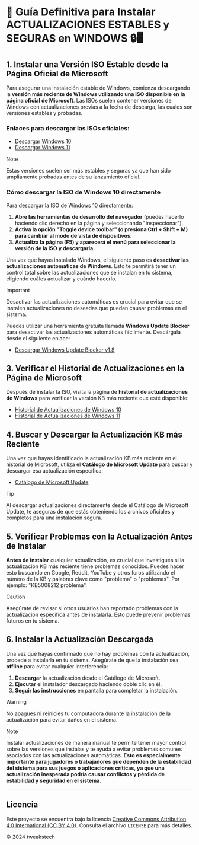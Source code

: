 # 🚀 Guía Definitiva para Instalar **ACTUALIZACIONES ESTABLES** y **SEGURAS** en **WINDOWS** 🔒🖥️

## 1. Instalar una Versión ISO Estable desde la Página Oficial de Microsoft

Para asegurar una instalación estable de Windows, comienza descargando la **versión más reciente de Windows utilizando una ISO disponible en la página oficial de Microsoft**. Las ISOs suelen contener versiones de Windows con actualizaciones previas a la fecha de descarga, las cuales son versiones estables y probadas.

### Enlaces para descargar las ISOs oficiales:

- [Descargar Windows 10](https://www.microsoft.com/es-es/software-download/windows10)
- [Descargar Windows 11](https://www.microsoft.com/es-es/software-download/windows11)

> [!NOTE]
> Estas versiones suelen ser más estables y seguras ya que han sido ampliamente probadas antes de su lanzamiento oficial.

### Cómo descargar la ISO de Windows 10 directamente

Para descargar la ISO de Windows 10 directamente:

1. **Abre las herramientas de desarrollo del navegador** (puedes hacerlo haciendo clic derecho en la página y seleccionando "Inspeccionar").
2. **Activa la opción "Toggle device toolbar" (o presiona Ctrl + Shift + M) para cambiar al modo de vista de dispositivos.**
3. **Actualiza la página (F5) y aparecerá el menú para seleccionar la versión de la ISO y descargarla.**

Una vez que hayas instalado Windows, el siguiente paso es **desactivar las actualizaciones automáticas de Windows**. Esto te permitirá tener un control total sobre las actualizaciones que se instalan en tu sistema, eligiendo cuáles actualizar y cuándo hacerlo.

> [!IMPORTANT]
> Desactivar las actualizaciones automáticas es crucial para evitar que se instalen actualizaciones no deseadas que puedan causar problemas en el sistema.

Puedes utilizar una herramienta gratuita llamada **Windows Update Blocker** para desactivar las actualizaciones automáticas fácilmente. Descárgala desde el siguiente enlace:

- [Descargar Windows Update Blocker v1.8](https://www.sordum.org/9470/windows-update-blocker-v1-8/)

## 3. Verificar el Historial de Actualizaciones en la Página de Microsoft

Después de instalar la ISO, visita la página de **historial de actualizaciones de Windows** para verificar la versión KB más reciente que esté disponible:

- [Historial de Actualizaciones de Windows 10](https://support.microsoft.com/es-es/topic/historial-de-actualizaciones-de-windows-10-e6058e7c-4116-38f1-b984-4fcacfba5e5d)
- [Historial de Actualizaciones de Windows 11](https://support.microsoft.com/es-es/topic/windows-11-historial-de-actualizaciones-de-la-versi%C3%B3n-23h2-59875222-b990-4bd9-932f-91a5954de434)

## 4. Buscar y Descargar la Actualización KB más Reciente

Una vez que hayas identificado la actualización KB más reciente en el historial de Microsoft, utiliza el **Catálogo de Microsoft Update** para buscar y descargar esa actualización específica:

- [Catálogo de Microsoft Update](https://www.catalog.update.microsoft.com/)

> [!TIP]
> Al descargar actualizaciones directamente desde el Catálogo de Microsoft Update, te aseguras de que estás obteniendo los archivos oficiales y completos para una instalación segura.

## 5. Verificar Problemas con la Actualización Antes de Instalar

**Antes de instalar** cualquier actualización, es crucial que investigues si la actualización KB más reciente tiene problemas conocidos. Puedes hacer esto buscando en Google, Reddit, YouTube y otros foros utilizando el número de la KB y palabras clave como "problema" o "problemas". Por ejemplo: "KB5008212 problema".

> [!CAUTION]
> Asegúrate de revisar si otros usuarios han reportado problemas con la actualización específica antes de instalarla. Esto puede prevenir problemas futuros en tu sistema.

## 6. Instalar la Actualización Descargada

Una vez que hayas confirmado que no hay problemas con la actualización, procede a instalarla en tu sistema. Asegúrate de que la instalación sea **offline** para evitar cualquier interferencia:

1. **Descargar** la actualización desde el Catálogo de Microsoft.
2. **Ejecutar** el instalador descargado haciendo doble clic en él.
3. **Seguir las instrucciones** en pantalla para completar la instalación.

> [!WARNING]
> No apagues ni reinicies tu computadora durante la instalación de la actualización para evitar daños en el sistema.

> [!NOTE]
> Instalar actualizaciones de manera manual te permite tener mayor control sobre las versiones que instalas y te ayuda a evitar problemas comunes asociados con las actualizaciones automáticas. **Esto es especialmente importante para jugadores o trabajadores que dependen de la estabilidad del sistema para sus juegos o aplicaciones críticas, ya que una actualización inesperada podría causar conflictos y pérdida de estabilidad y seguridad en el sistema**.

---

## Licencia

 Este proyecto se encuentra bajo la licencia [Creative Commons Attribution 4.0 International (CC BY 4.0)](https://creativecommons.org/licenses/by/4.0/). Consulta el archivo `LICENSE` para más detalles.

© 2024 tweakstech
